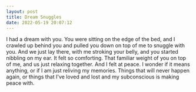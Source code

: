 ```yaml
---
layout: post
title: Dream Snuggles
date: 2022-05-19 20:07:12
---
```


I had a dream with you. You were sitting on the edge of the bed, and I crawled up behind you and pulled you down on top of me to snuggle with you. And we just lay there, with me stroking your belly, and you started nibbling on my ear. It felt so comforting. That familiar weight of you on top of me, and us just relaxing together. And I felt at peace. I wonder if it means anything, or if I am just reliving my memories. Things that will never happen again, or things that I've loved and lost and my subconscious is making peace with. 
